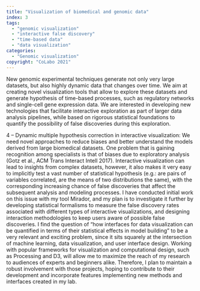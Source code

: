 ```yaml
---
title: "Visualization of biomedical and genomic data"
index: 3
tags:  
  - "genomic visualization"
  - "interactive false discovery"
  - "time-based data"
  - "data visualization"  
categories:
  - "Genomic visualization"
copyright: "CoLabo 2021"
---
```


New genomic experimental techniques generate not only very large datasets, but also highly dynamic data that changes over time. We aim at creating novel visualization tools that allow to explore these datasets and generate hypothesis of time-based processes, such as regulatory networks and single-cell gene expression data. We are interested in developing new technologies that facilitate interactive exploration as part of larger data analysis pipelines, while based on rigorous statistical foundations to quantify the possibility of false discoveries during this exploration.

<!--more-->

4 – Dynamic multiple hypothesis correction in interactive visualization: We need novel approaches to reduce biases and better understand the models derived from large biomedical datasets. One problem that is gaining recognition among specialists is that of biases due to exploratory analysis (Gotz et al., ACM Trans Interact Intell 2017). Interactive visualization can lead to insights from complex datasets, however, it also makes it very easy to implicitly test a vast number of statistical hypothesis (e.g.: are pairs of variables correlated, are the means of two distributions the same), with the corresponding increasing chance of false discoveries that affect the subsequent analysis and modeling processes. I have conducted initial work on this issue with my tool Mirador, and my plan is to investigate it further by developing statistical formalisms to measure the false discovery rates associated with different types of interactive visualizations, and designing interaction methodologies to keep users aware of possible false discoveries. I find the question of “how interfaces for data visualization can be quantified in terms of their statistical effects in model building” to be a very relevant and exciting problem, since it sits squarely at the intersection of machine learning, data visualization, and user interface design. Working with popular frameworks for visualization and computational design, such as Processing and D3, will allow me to maximize the reach of my research to audiences of experts and beginners alike. Therefore, I plan to maintain a robust involvement with those projects, hoping to contribute to their development and incorporate features implementing new methods and interfaces created in my lab.